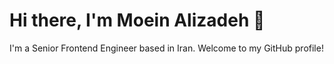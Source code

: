 # Hi there, I'm Moein Alizadeh 👋

I'm a Senior Frontend Engineer based in Iran. Welcome to my GitHub profile!


